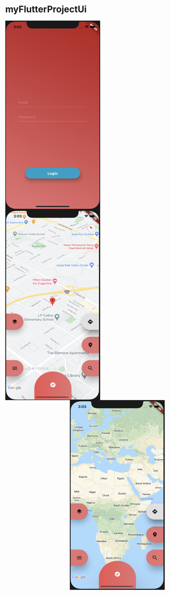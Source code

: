 # myFlutterProjectUi
<img src="screan1.png" width="300" height="600"   align="left">
<img src="screan2.png" width="300" height="600"   align="left">
<img src="screan2_2.png" width="300" height="600"  align="right">







